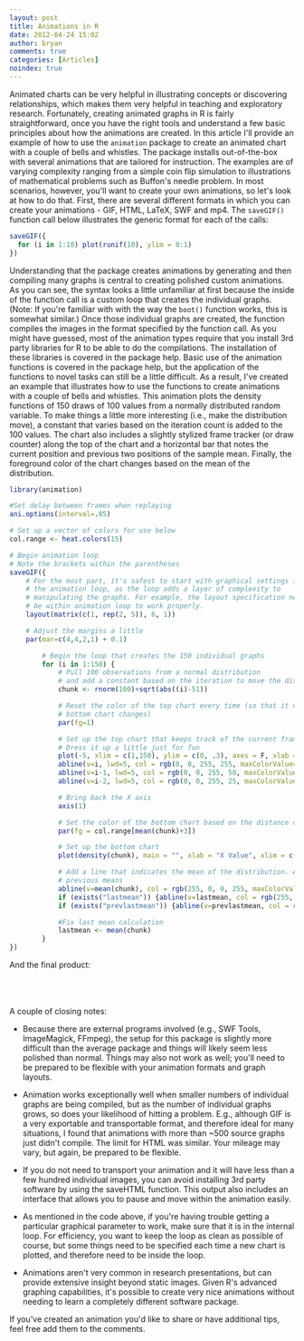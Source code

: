```yaml
---
layout: post
title: Animations in R
date: 2012-04-24 15:02
author: bryan
comments: true
categories: [Articles]
noindex: true
---
```


Animated charts can be very helpful in illustrating concepts or discovering relationships, which makes them very helpful in teaching and exploratory research. Fortunately, creating animated graphs in R is fairly straightforward, once you have the right tools and understand a few basic principles about how the animations are created.
In this article I'll provide an example of how to use the `animation` package to create an animated chart with a couple of bells and whistles.
The package installs out-of-the-box with several animations that are tailored for instruction. The examples are of varying complexity ranging from a simple coin flip simulation to illustrations of mathematical problems such as Buffon's needle problem. In most scenarios, however, you'll want to create your own animations, so let's look at how to do that.
First, there are several different formats in which you can create your animations - GIF, HTML, LaTeX, SWF and mp4. The `saveGIF()` function call below illustrates the generic format for each of the calls:

```r
saveGIF({
  for (i in 1:10) plot(runif(10), ylim = 0:1)
})
```

Understanding that the package creates animations by generating and then compiling many graphs is central to creating polished custom animations. As you can see, the syntax looks a little unfamiliar at first because the inside of the function call is a custom loop that creates the individual graphs. (Note: If you're familiar with with the way the `boot()` function works, this is somewhat similar.) Once those individual graphs are created, the function compiles the images in the format specified by the function call. As you might have guessed, most of the animation types require that you install 3rd party libraries for R to be able to do the compilations. The installation of these libraries is covered in the package help.
Basic use of the animation functions is covered in the package help, but the application of the functions to novel tasks can still be a little difficult. As a result, I've created an example that illustrates how to use the functions to create animations with a couple of bells and whistles.
This animation plots the density functions of 150 draws of 100 values from a normally distributed random variable. To make things a little more interesting (i.e., make the distribution move), a constant that varies based on the iteration count is added to the 100 values. The chart also includes a slightly stylized frame tracker (or draw counter) along the top of the chart and a horizontal bar that notes the current position and previous two positions of the sample mean. Finally, the foreground color of the chart changes based on the mean of the distribution. 

```r
library(animation)

#Set delay between frames when replaying
ani.options(interval=.05)

# Set up a vector of colors for use below
col.range <- heat.colors(15)

# Begin animation loop
# Note the brackets within the parentheses
saveGIF({
	# For the most part, it's safest to start with graphical settings in 
	# the animation loop, as the loop adds a layer of complexity to 
	# manipulating the graphs. For example, the layout specification needs to 
	# be within animation loop to work properly.
	layout(matrix(c(1, rep(2, 5)), 6, 1))

	# Adjust the margins a little
	par(mar=c(4,4,2,1) + 0.1)

		# Begin the loop that creates the 150 individual graphs
		for (i in 1:150) {
			# Pull 100 observations from a normal distribution
			# and add a constant based on the iteration to move the distribution
			chunk <- rnorm(100)+sqrt(abs((i)-51))

			# Reset the color of the top chart every time (so that it doesn't change as the 
			# bottom chart changes)
			par(fg=1)

			# Set up the top chart that keeps track of the current frame/iteration
			# Dress it up a little just for fun
			plot(-5, xlim = c(1,150), ylim = c(0, .3), axes = F, xlab = "", ylab = "", main = "Iteration")
			abline(v=i, lwd=5, col = rgb(0, 0, 255, 255, maxColorValue=255))
			abline(v=i-1, lwd=5, col = rgb(0, 0, 255, 50, maxColorValue=255))
			abline(v=i-2, lwd=5, col = rgb(0, 0, 255, 25, maxColorValue=255))

			# Bring back the X axis
			axis(1)

			# Set the color of the bottom chart based on the distance of the distribution's mean from 0
			par(fg = col.range[mean(chunk)+3])

			# Set up the bottom chart
			plot(density(chunk), main = "", xlab = "X Value", xlim = c(-5, 15), ylim = c(0, .6))

			# Add a line that indicates the mean of the distribution. Add additional lines to track
			# previous means
			abline(v=mean(chunk), col = rgb(255, 0, 0, 255, maxColorValue=255))
			if (exists("lastmean")) {abline(v=lastmean, col = rgb(255, 0, 0, 50, maxColorValue=255)); prevlastmean &lt;- lastmean;}
			if (exists("prevlastmean")) {abline(v=prevlastmean, col = rgb(255, 0, 0, 25, maxColorValue=255))}

			#Fix last mean calculation
			lastmean <- mean(chunk)
		}
})
```

And the final product:</p><p><br /><a href="http://imgur.com/GLByH"><img title="Hosted by imgur.com" src="http://i.imgur.com/GLByH.gif" alt="" /></a><br /><br /><br />A couple of closing notes:
<ul><li>Because there are external programs involved (e.g., SWF Tools, ImageMagick, FFmpeg), the setup for this package is slightly more difficult than the average package and things will likely seem less polished than normal. Things may also not work as well; you'll need to be prepared to be flexible with your animation formats and graph layouts.</li></ul><ul><li>Animation works exceptionally well when smaller numbers of individual graphs are being compiled, but as the number of individual graphs grows, so does your likelihood of hitting a problem. E.g., although GIF is a very exportable and transportable format, and therefore ideal for many situations, I found that animations with more than ~500 source graphs just didn't compile. The limit for HTML was similar. Your mileage may vary, but again, be prepared to be flexible.</li></ul><ul><li>If you do not need to transport your animation and it will have less than a few hundred individual images, you can avoid installing 3rd party software by using the saveHTML function. This output also includes an interface that allows you to pause and move within the animation easily.</li></ul><ul><li>As mentioned in the code above, if you're having trouble getting a particular graphical parameter to work, make sure that it is in the internal loop. For efficiency, you want to keep the loop as clean as possible of course, but some things need to be specified each time a new chart is plotted, and therefore need to be inside the loop.</li></ul><ul><li>Animations aren't very common in research presentations, but can provide extensive insight beyond static images. Given R's advanced graphing capabilities, it's possible to create very nice animations without needing to learn a completely different software package.</li></ul>
If you've created an animation you'd like to share or have additional tips, feel free add them to the comments.
